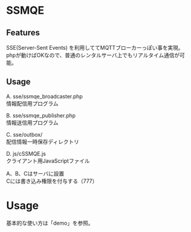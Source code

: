 # SSMQE


## Features

SSE(Server-Sent Events) を利用しててMQTTブローカーっぽい事を実現。  
phpが動けばOKなので、普通のレンタルサーバ上でもリアルタイム通信が可能。

## Usage

A. sse/ssmqe_broadcaster.php  
情報配信用プログラム  
  
B. sse/ssmqe_publisher.php  
情報送信用プログラム  
  
C. sse/outbox/  
配信情報一時保存ディレクトリ  
  
D. js/cSSMQE.js  
クライアント用JavaScriptファイル  
  
  
A、B、Cはサーバに設置  
Cには書き込み権限を付与する（777）

# Usage

基本的な使い方は「demo」を参照。　

